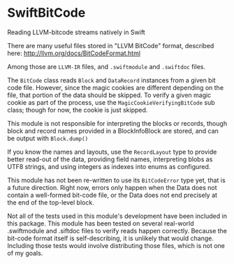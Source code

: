 # SwiftBitCode
Reading LLVM-bitcode streams natively in Swift

There are many useful files stored in "LLVM BitCode" format, described here:
<http://llvm.org/docs/BitCodeFormat.html>

Among those are `LLVM-IR` files, and `.swiftmodule` and `.swiftdoc` files.

The `BitCode` class reads `Block` and `DataRecord` instances from a given bit code file.  However, since the magic cookies are different depending on the file, that portion of the data should be skipped.  To verify a given magic cookie as part of the process, use the `MagicCookieVerifyingBitCode` sub class; though for now, the cookie is just skipped.

This module is not responsible for interpreting the blocks or records, though block and record names provided in a BlockInfoBlock are stored, and can be output with `Block.dump()`

If you know the names and layouts, use the `RecordLayout` type to provide better read-out of the data, providing field names, interpreting blobs as UTF8 strings, and using integers as indexes into enums as configured.

This module has not been re-written to use its `BitCodeError` type yet, that is a future direction.  Right now, errors only happen when the Data does not contain a well-formed bit-code file, or the Data does not end precisely at the end of the top-level block.

Not all of the tests used in this module's development have been included in this package.  This module has been tested on several real-world .swiftmodule and .siftdoc files to verify reads happen correctly.  Because the bit-code format itself is self-describing, it is unlikely that would change.  Including those tests would involve distributing those files, which is not one of my goals.
